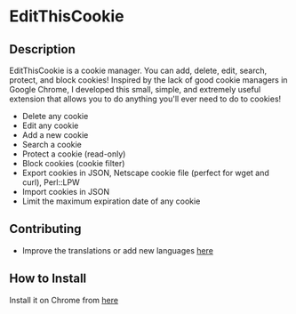 # EditThisCookie

## Description

EditThisCookie is a cookie manager. You can add, delete, edit, search, protect, and block cookies!
Inspired by the lack of good cookie managers in Google Chrome, I developed this small, simple, and extremely useful extension that allows you to do anything you'll ever need to do to cookies!

- Delete any cookie
- Edit any cookie
- Add a new cookie
- Search a cookie
- Protect a cookie (read-only)
- Block cookies (cookie filter)
- Export cookies in JSON, Netscape cookie file (perfect for wget and curl), Perl::LPW
- Import cookies in JSON
- Limit the maximum expiration date of any cookie

## Contributing

- Improve the translations or add new languages [here](http://www.getlocalization.com/editthiscookie/)

## How to Install

Install it on Chrome from [here](https://chromewebstore.google.com/detail/editthiscookie/ojfebgpkimhlhcblbalbfjblapadhbol)
